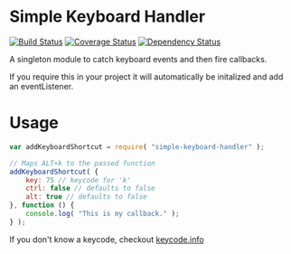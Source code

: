 # Simple Keyboard Handler

[![Build Status](https://travis-ci.org/essenmitsosse/simple-keyboard-handler.svg)](https://travis-ci.org/essenmitsosse/simple-keyboard-handler) [![Coverage Status](https://coveralls.io/repos/github/essenmitsosse/simple-keyboard-handler/badge.svg)](https://coveralls.io/github/essenmitsosse/simple-keyboard-handler) [![Dependency Status](https://david-dm.org/essenmitsosse/simple-keyboard-handler.svg)](https://david-dm.org/essenmitsosse/simple-keyboard-handler)

A singleton module to catch keyboard events and then fire callbacks.

If you require this in your project it will automatically be initalized and add an eventListener.

# Usage

```javascript
var addKeyboardShortcut = require( "simple-keyboard-handler" );

// Maps ALT+k to the passed function
addKeyboardShortcut( {
    key: 75 // keycode for 'k'
    ctrl: false // defaults to false
    alt: true // defaults to false
}, function () {
    console.log( "This is my callback." );
} );
```

If you don't know a keycode, checkout [keycode.info](http://keycode.info/)
